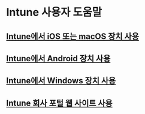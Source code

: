 # Intune 사용자 도움말
## [Intune에서 iOS 또는 macOS 장치 사용](using-your-ios-or-macOS-device-with-intune.md)
## [Intune에서 Android 장치 사용](using-your-android-device-with-intune.md)
## [Intune에서 Windows 장치 사용](using-your-windows-device-with-intune.md)
## [Intune 회사 포털 웹 사이트 사용](using-the-intune-company-portal-website.md)


<!--HONumber=Jan17_HO1-->


